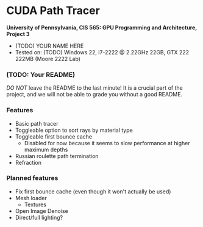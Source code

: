 CUDA Path Tracer
================

**University of Pennsylvania, CIS 565: GPU Programming and Architecture, Project 3**

* (TODO) YOUR NAME HERE
* Tested on: (TODO) Windows 22, i7-2222 @ 2.22GHz 22GB, GTX 222 222MB (Moore 2222 Lab)

### (TODO: Your README)

*DO NOT* leave the README to the last minute! It is a crucial part of the
project, and we will not be able to grade you without a good README.

### Features

- Basic path tracer
- Toggleable option to sort rays by material type
- Toggleable first bounce cache
  - Disabled for now because it seems to slow performance at higher maximum depths
- Russian roulette path termination
- Refraction

### Planned features

- Fix first bounce cache (even though it won't actually be used)
- Mesh loader
  - Textures
- Open Image Denoise
- Direct/full lighting?
